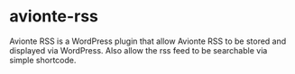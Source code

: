 # avionte-rss
Avionte RSS is a WordPress plugin that allow Avionte RSS to be stored and displayed via WordPress. Also allow the rss feed to be searchable via simple shortcode.
